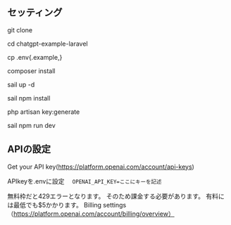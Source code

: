 ## セッティング
git clone 

cd chatgpt-example-laravel

cp .env{.example,}

composer install

sail up -d

sail npm install

php artisan key:generate

sail npm run dev

## APIの設定

Get your API key(https://platform.openai.com/account/api-keys)

APIkeyを.envに設定　
```OPENAI_API_KEY=ここにキーを記述```

無料枠だと429エラーとなります。 そのため課金する必要があります。 有料には最低でも$5かかります。 Billing settings（https://platform.openai.com/account/billing/overview）
